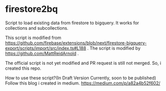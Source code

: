 # firestore2bq
Script to load existing data from firestore to bigquery. It works for collections and subcollections. 

This script is modified from https://github.com/firebase/extensions/blob/next/firestore-bigquery-export/scripts/import/src/index.ts#L188 .
The script is modified by https://github.com/MattReidArnold . 

The official script is not yet modified and PR request is still not merged. So, i created this repo.

How to use these script?(In Draft Version Currently, soon to be published)
Follow this blog i created in medium. https://medium.com/p/a82a4b52f602/
